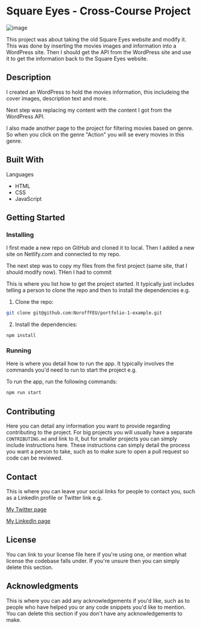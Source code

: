 # Square Eyes - Cross-Course Project

![image](https://roarfh-portifolio.netlify.app/images/ccProject.png)

This project was about taking the old Square Eyes website and modify it. This was done by inserting the movies images and information into a WordPress site. Then I should get the API from the WordPress site and use it to get the information back to the Square Eyes website.

## Description

I created an WordPress to hold the movies information, this includeing the cover images, description text and more.

Next step was replacing my content with the content I got from the WordPress API.

I also made another page to the project for filtering movies based on genre. So when you click on the genre "Action" you will se every movies in this genre.

## Built With

Languages

- HTML
- CSS
- JavaScript

## Getting Started

### Installing

I first made a new repo on GitHub and cloned it to local. Then I added a new site on Netlify.com and connected to my repo.

The next step was to copy my files from the first project (same site, that I should modify now). THen I had to commit

This is where you list how to get the project started. It typically just includes telling a person to clone the repo and then to install the dependencies e.g.

1. Clone the repo:

```bash
git clone git@github.com:NoroffFEU/portfolio-1-example.git
```

2. Install the dependencies:

```
npm install
```

### Running

Here is where you detail how to run the app. It typically involves the commands you'd need to run to start the project e.g.

To run the app, run the following commands:

```bash
npm run start
```

## Contributing

Here you can detail any information you want to provide regarding contributing to the project. For big projects you will usually have a separate `CONTRIBUTING.md` and link to it, but for smaller projects you can simply include instructions here. These instructions can simply detail the process you want a person to take, such as to make sure to open a pull request so code can be reviewed.

## Contact

This is where you can leave your social links for people to contact you, such as a LinkedIn profile or Twitter link e.g.

[My Twitter page](www.twitter.com)

[My LinkedIn page](www.linkedin.com)

## License

You can link to your license file here if you're using one, or mention what license the codebase falls under. If you're unsure then you can simply delete this section.

## Acknowledgments

This is where you can add any acknowledgements if you'd like, such as to people who have helped you or any code snippets you'd like to mention. You can delete this section if you don't have any acknowledgements to make.
